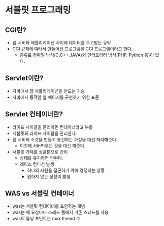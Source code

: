 # 서블릿 프로그래밍
## CGI란?

- 웹 서버와 애플리케이션 사이에 데이터를 주고받는 규약
- CGI 규칙에 따라서 만들어진 프로그램을 CGI 프로그램이라고 한다.
    - 종류로 컴파일 방식(C,C++,JAVA)와 인터프리터 방식(PHP, Python 등)이 있다.

## Servlet이란?

- 자바에서 웹 애플리케이션을 만드는 기술
- 자바에서 동적인 웹 페이지를 구현하기 위한 표준

## Servlet 컨테이너란?

- 라이프 사이클을 관리하면 컨테이너라고 부름
- 서블릿의 라이프 사이클을 관리한다.
- 웹 서버와 소켓을 만들고 통신하는 과정을 대신 처리해준다.
    - 이전에 서버띄우는 것을 대신 해준다.
- 서블릿 개체를 싱글톤으로 관리
    - 상태를 유지하면 안된다.
    - 레이스 컨디션 발생
        - 하나의 자원을 접근하기 위해 경쟁하는 상황
        - 원하지 않는 상황이 발생

## WAS vs 서블릿 컨테이너

- was는 서블릿 컨테이너를 포함하는 개념
- was는 매 요청마다 스레드 풀에서 기존 스레드를 사용
- was의 튜닝 포인트는 max thread 수